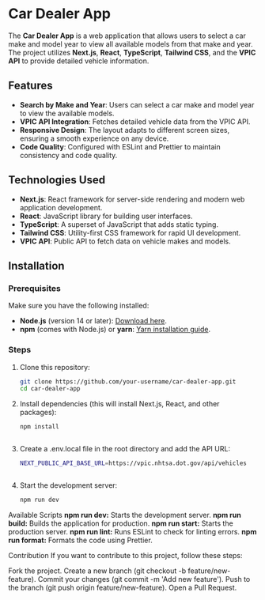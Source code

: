 # Car Dealer App

The **Car Dealer App** is a web application that allows users to select a car make and model year to view all available models from that make and year. The project utilizes **Next.js**, **React**, **TypeScript**, **Tailwind CSS**, and the **VPIC API** to provide detailed vehicle information.

## Features

- **Search by Make and Year**: Users can select a car make and model year to view the available models.
- **VPIC API Integration**: Fetches detailed vehicle data from the VPIC API.
- **Responsive Design**: The layout adapts to different screen sizes, ensuring a smooth experience on any device.
- **Code Quality**: Configured with ESLint and Prettier to maintain consistency and code quality.

## Technologies Used

- **Next.js**: React framework for server-side rendering and modern web application development.
- **React**: JavaScript library for building user interfaces.
- **TypeScript**: A superset of JavaScript that adds static typing.
- **Tailwind CSS**: Utility-first CSS framework for rapid UI development.
- **VPIC API**: Public API to fetch data on vehicle makes and models.

## Installation

### Prerequisites

Make sure you have the following installed:

- **Node.js** (version 14 or later): [Download here](https://nodejs.org/).
- **npm** (comes with Node.js) or **yarn**: [Yarn installation guide](https://yarnpkg.com/getting-started/install).

### Steps

1. Clone this repository:

   ```bash
   git clone https://github.com/your-username/car-dealer-app.git
   cd car-dealer-app


2. Install dependencies (this will install Next.js, React, and other packages):

   ```bash
   npm install



3. Create a .env.local file in the root directory and add the API URL:

   ```bash
   NEXT_PUBLIC_API_BASE_URL=https://vpic.nhtsa.dot.gov/api/vehicles


   
4. Start the development server:

   ```bash
   npm run dev


Available Scripts
  **npm run dev:** Starts the development server.
  **npm run build:** Builds the application for production.
  **npm run start:** Starts the production server.
  **npm run lint:** Runs ESLint to check for linting errors.
  **npm run format:** Formats the code using Prettier.
  

Contribution
If you want to contribute to this project, follow these steps:

Fork the project.
Create a new branch (git checkout -b feature/new-feature).
Commit your changes (git commit -m 'Add new feature').
Push to the branch (git push origin feature/new-feature).
Open a Pull Request.
